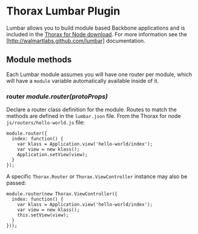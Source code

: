 Thorax Lumbar Plugin
====================

Lumbar allows you to build module based Backbone applications and is included in the [Thorax for Node download](https://github.com/downloads/walmartlabs/thorax/thorax-node.zip). For more information see the [http://walmartlabs.github.com/lumbar] documentation.

## Module methods

Each Lumbar module assumes you will have one router per module, which will have a `module` variable automatically available inside of it. 

### router *module.router(protoProps)*

Declare a router class definition for the module. Routes to match the methods are defined in the `lumbar.json` file. From the Thorax for node `js/routers/hello-world.js` file:

    module.router({
      index: function() {
        var klass = Application.view('hello-world/index');
        var view = new klass();
        Application.setView(view);
      }
    });

A specific `Thorax.Router` or `Thorax.ViewController` instance may also be passed:

    module.router(new Thorax.ViewController({
      index: function() {
        var klass = Application.view('hello-world/index');
        var view = new klass();
        this.setView(view);
      }
    }));

